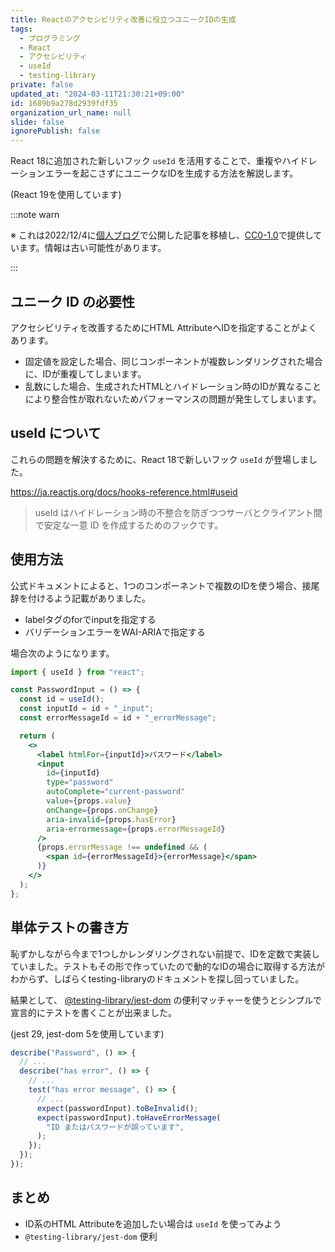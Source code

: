```yaml
---
title: Reactのアクセシビリティ改善に役立つユニークIDの生成
tags:
  - プログラミング
  - React
  - アクセシビリティ
  - useId
  - testing-library
private: false
updated_at: "2024-03-11T21:30:21+09:00"
id: 1689b9a278d2939fdf35
organization_url_name: null
slide: false
ignorePublish: false
---
```


React 18に追加された新しいフック `useId` を活用することで、重複やハイドレーションエラーを起こさずにユニークなIDを生成する方法を解説します。

(React 19を使用しています)

:::note warn

※ これは2022/12/4に[個人ブログ](https://bicstone.me)で公開した記事を移植し、[CC0-1.0](https://creativecommons.org/publicdomain/zero/1.0/deed.ja)で提供しています。情報は古い可能性があります。

:::

## ユニーク ID の必要性

アクセシビリティを改善するためにHTML AttributeへIDを指定することがよくあります。

- 固定値を設定した場合、同じコンポーネントが複数レンダリングされた場合に、IDが重複してしまいます。
- 乱数にした場合、生成されたHTMLとハイドレーション時のIDが異なることにより整合性が取れないためパフォーマンスの問題が発生してしまいます。

## useId について

これらの問題を解決するために、React 18で新しいフック `useId` が登場しました。

https://ja.reactjs.org/docs/hooks-reference.html#useid

> useId はハイドレーション時の不整合を防ぎつつサーバとクライアント間で安定な一意 ID を作成するためのフックです。

## 使用方法

公式ドキュメントによると、1つのコンポーネントで複数のIDを使う場合、接尾辞を付けるよう記載がありました。

- labelタグのforでinputを指定する
- バリデーションエラーをWAI-ARIAで指定する

場合次のようになります。

```jsx
import { useId } from "react";

const PasswordInput = () => {
  const id = useId();
  const inputId = id + "_input";
  const errorMessageId = id + "_errorMessage";

  return (
    <>
      <label htmlFor={inputId}>パスワード</label>
      <input
        id={inputId}
        type="password"
        autoComplete="current-password"
        value={props.value}
        onChange={props.onChange}
        aria-invalid={props.hasError}
        aria-errormessage={props.errorMessageId}
      />
      {props.errorMessage !== undefined && (
        <span id={errorMessageId}>{errorMessage}</span>
      )}
    </>
  );
};
```

## 単体テストの書き方

恥ずかしながら今まで1つしかレンダリングされない前提で、IDを定数で実装していました。テストもその形で作っていたので動的なIDの場合に取得する方法がわからず、しばらくtesting-libraryのドキュメントを探し回っていました。

結果として、 [@testing-library/jest-dom](https://github.com/testing-library/jest-dom) の便利マッチャーを使うとシンプルで宣言的にテストを書くことが出来ました。

(jest 29, jest-dom 5を使用しています)

```js
describe("Password", () => {
  // ...
  describe("has error", () => {
    // ...
    test("has error message", () => {
      // ...
      expect(passwordInput).toBeInvalid();
      expect(passwordInput).toHaveErrorMessage(
        "ID またはパスワードが誤っています",
      );
    });
  });
});
```

## まとめ

- ID系のHTML Attributeを追加したい場合は `useId` を使ってみよう
- `@testing-library/jest-dom` 便利
